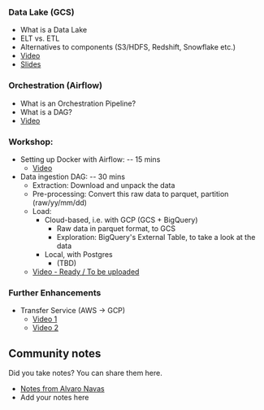 

### Data Lake (GCS)
  * What is a Data Lake
  * ELT vs. ETL
  * Alternatives to components (S3/HDFS, Redshift, Snowflake etc.)
  * [Video](https://www.youtube.com/watch?v=W3Zm6rjOq70&list=PL3MmuxUbc_hJed7dXYoJw8DoCuVHhGEQb&index=14)
  * [Slides](https://docs.google.com/presentation/d/1RkH-YhBz2apIjYZAxUz2Uks4Pt51-fVWVN9CcH9ckyY/edit?usp=sharing)


### Orchestration (Airflow)
  * What is an Orchestration Pipeline?
  * What is a DAG?
  * [Video](https://www.youtube.com/watch?v=0yK7LXwYeD0&list=PL3MmuxUbc_hJed7dXYoJw8DoCuVHhGEQb&index=15)
    
### Workshop:
  * Setting up Docker with Airflow: -- 15 mins
    * [Video](https://www.youtube.com/watch?v=lqDMzReAtrw&list=PL3MmuxUbc_hJed7dXYoJw8DoCuVHhGEQb&index=17) 
  * Data ingestion DAG: -- 30 mins 
    * Extraction: Download and unpack the data
    * Pre-processing: Convert this raw data to parquet, partition (raw/yy/mm/dd)
    * Load:
        * Cloud-based, i.e. with GCP (GCS + BigQuery)
           * Raw data in parquet format, to GCS
           * Exploration: BigQuery's External Table, to take a look at the data
        * Local, with Postgres
           * (TBD)
    * [Video - Ready / To be uploaded]()
    
       
### Further Enhancements
  * Transfer Service (AWS -> GCP)
    * [Video 1](https://www.youtube.com/watch?v=rFOFTfD1uGk&list=PL3MmuxUbc_hJed7dXYoJw8DoCuVHhGEQb&index=16)
    * [Video 2](https://www.youtube.com/watch?v=VhmmbqpIzeI&list=PL3MmuxUbc_hJed7dXYoJw8DoCuVHhGEQb&index=17)   

## Community notes

Did you take notes? You can share them here.

* [Notes from Alvaro Navas](https://github.com/ziritrion/dataeng-zoomcamp/blob/main/notes/2_data_ingestion.md)
* Add your notes here